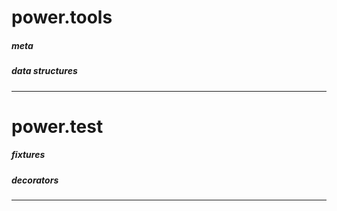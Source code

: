 # power.tools

##### meta

##### data structures 


---
# power.test

##### fixtures

##### decorators


--------------------------------------------------------------------------
